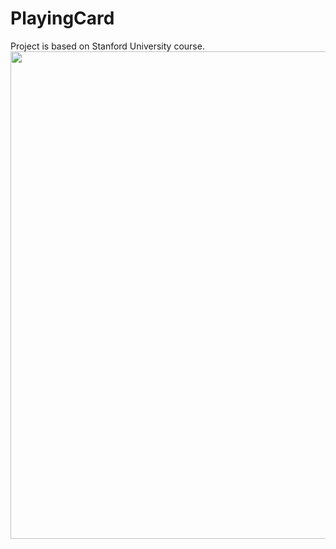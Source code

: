 # PlayingCard
Project is based on Stanford University course.
<img src="https://github.com/Harnashevich/PlayingCard/assets/84876109/2c19fe73-f8ba-486f-be44-4ab9d0e1c2b6" width="720" height="780">

